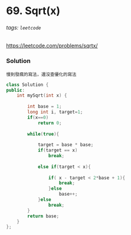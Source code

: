 # 69. Sqrt(x)
###### tags: `leetcode`

https://leetcode.com/problems/sqrtx/
### Solution
    慢到發瘋的寫法，還沒查優化的寫法
```cpp
class Solution {
public:
    int mySqrt(int x) {
        
        int base = 1;
        long int i, target=1;
        if(x==0)
            return 0;
        
        while(true){
            
            target = base * base;
            if(target == x)
                break;
            
            else if(target < x){
                
                if( x - target < 2*base + 1){
                    break;
                }else
                    base++;
            }else 
                break;
        }
        return base;
    }
};
```